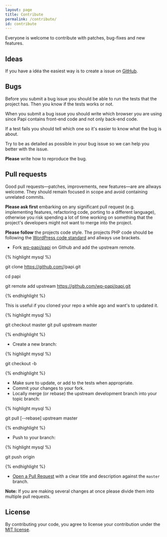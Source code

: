 ```yaml
---
layout: page
title: Contribute
permalink: /contribute/
id: contribute
---
```


Everyone is welcome to contribute with patches, bug-fixes and new features.

## Ideas

If you have a idéa the easiest way is to create a issue on [GitHub](https://github.com/wp-papi/papi/issues).

## Bugs

Before you submit a bug issue you should be able to run the tests that the project has. Then you know if the tests works or not.

When you submit a bug issue you should write which browser you are using since Papi contains front-end code and not only back-end code.

If a test fails you should tell which one so it's easier to know what the bug is about.

Try to be as detailed as possible in your bug issue so we can help you better with the issue.

**Please** write how to reproduce the bug.

## Pull requests

Good pull requests—patches, improvements, new features—are are allways welcome. They should remain focused in scope and avoid containing unrelated commits.

**Please ask first** embarking on any significant pull request (e.g. implementing features, refactoring code, porting to a different language), otherwise you risk spending a lot of time working on something that the project's developers might not want to merge into the project.

**Please follow** the projects code style. The projects PHP code should be following the [WordPress code standard](https://make.wordpress.org/core/handbook/coding-standards/php/) and allways use brackets.

* Fork [wp-papi/papi](https://github.com/wp-papi/papi) on Github and add the upstream remote.

{% highlight mysql %}

git clone https://github.com/<your-username>/papi.git

cd papi

git remote add upstream https://github.com/wp-papi/papi.git

{% endhighlight %}

This is useful if you cloned your repo a while ago and want's to updated it.

{% highlight mysql %}

git checkout master
git pull upstream master

{% endhighlight %}

* Create a new branch:

{% highlight mysql %}

git checkout -b <topic-branch-name>

{% endhighlight %}

* Make sure to update, or add to the tests when appropriate.
* Commit your changes to your fork.
* Locally merge (or rebase) the upstream development branch into your topic branch:

{% highlight mysql %}

git pull [--rebase] upstream master

{% endhighlight %}

* Push to your branch:

{% highlight mysql %}

git push origin <topic-branch-name>

{% endhighlight %}

* [Open a Pull Request](https://help.github.com/articles/using-pull-requests/) with a clear title and description against the `master` branch.

**Note:**
If you are making several changes at once please divide them into multiple pull requests.

## License

By contributing your code, you agree to license your contribution under the [MIT license](https://github.com/wp-papi/papi/blob/master/LICENSE).
